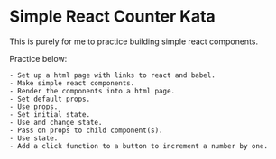 # Simple React Counter Kata

This is purely for me to practice building simple react components.

Practice below:
```
- Set up a html page with links to react and babel.
- Make simple react components.
- Render the components into a html page.
- Set default props.
- Use props.
- Set initial state.
- Use and change state.
- Pass on props to child component(s).
- Use state.
- Add a click function to a button to increment a number by one.
```
